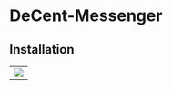 # DeCent-Messenger

## Installation

<table>
  <tr>
    <td>
      <img src=".\readme/decent-messenger-installation-1.png">
    </td>
  </tr>
</table>
